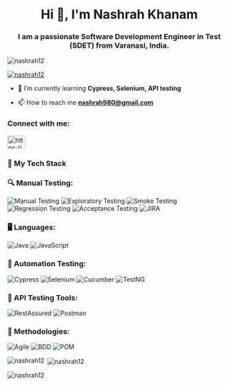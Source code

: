 <h1 align="center">Hi 👋, I'm Nashrah Khanam</h1>
<h3 align="center">I am a passionate Software Development Engineer in Test (SDET) from Varanasi, India.</h3>

<p align="left"> <img src="https://komarev.com/ghpvc/?username=nashrah12&label=Profile%20views&color=0e75b6&style=flat" alt="nashrah12" /> </p>

<p align="left"> <a href="https://github.com/ryo-ma/github-profile-trophy"><img src="https://github-profile-trophy.vercel.app/?username=nashrah12" alt="nashrah12" /></a> </p>

- 🌱 I’m currently learning **Cypress, Selenium, API testing**

- 📫 How to reach me **nashrah980@gmail.com**

<h3 align="left">Connect with me:</h3>
<p align="left">
<a href="https://www.linkedin.com/in/nashrahkhanam/" target="blank"><img align="center" src="https://raw.githubusercontent.com/rahuldkjain/github-profile-readme-generator/master/src/images/icons/Social/linked-in-alt.svg" alt="https://www.linkedin.com/in/nashrahkhanam/" height="30" width="40" /></a>
</p>

### 🚀 My Tech Stack  

### 🔍 Manual Testing:  
![Manual Testing](https://img.shields.io/badge/Manual%20Testing-orange) ![Exploratory Testing](https://img.shields.io/badge/Exploratory%20Testing-purple) ![Smoke Testing](https://img.shields.io/badge/Smoke%20Testing-red)  ![Regression Testing](https://img.shields.io/badge/Regression%20Testing-green)  ![Acceptance Testing](https://img.shields.io/badge/Acceptance%20Testing-lightgreen)  ![JIRA](https://img.shields.io/badge/JIRA-blue)  

### 🖥️ Languages:  
![Java](https://img.shields.io/badge/Java-blue)  ![JavaScript](https://img.shields.io/badge/JavaScript-yellow)  


### 🤖 Automation Testing:  
![Cypress](https://img.shields.io/badge/Cypress-black)  ![Selenium](https://img.shields.io/badge/Selenium-green)  ![Cucumber](https://img.shields.io/badge/Cucumber-lightgreen)  ![TestNG](https://img.shields.io/badge/TestNG-red)  

### 🔌 API Testing Tools:  
![RestAssured](https://img.shields.io/badge/RestAssured-green)  ![Postman](https://img.shields.io/badge/Postman-orange)  

### 📌 Methodologies:  
![Agile](https://img.shields.io/badge/Agile-green)  ![BDD](https://img.shields.io/badge/BDD-blue)  ![POM](https://img.shields.io/badge/POM-red)  



<p><img align="left" src="https://github-readme-stats.vercel.app/api/top-langs?username=nashrah12&show_icons=true&locale=en&layout=compact" alt="nashrah12" /></p>

<p>&nbsp;<img align="center" src="https://github-readme-stats.vercel.app/api?username=nashrah12&show_icons=true&locale=en" alt="nashrah12" /></p>

<p><img align="center" src="https://github-readme-streak-stats.herokuapp.com/?user=nashrah12&" alt="nashrah12" /></p>
